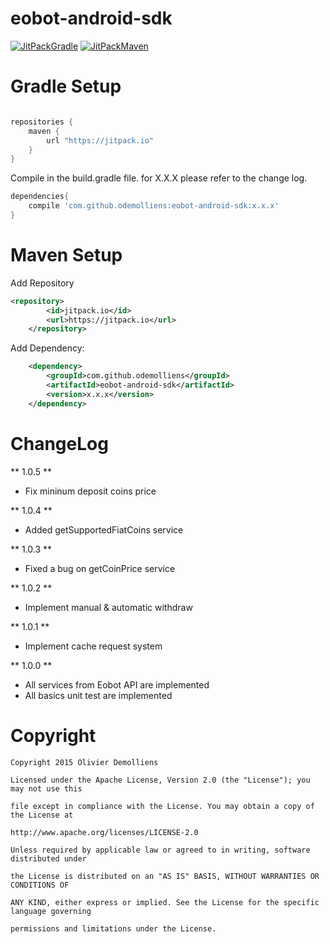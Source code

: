 # eobot-android-sdk
[![JitPackGradle](https://img.shields.io/github/tag/odemolliens/eobot-android-sdk.svg?label=gradle)](https://jitpack.io/#odemolliens/eobot-android-sdk/)
[![JitPackMaven](https://img.shields.io/github/tag/odemolliens/eobot-android-sdk.svg?label=maven)](https://jitpack.io/#odemolliens/eobot-android-sdk/)


Gradle Setup
==========
```gradle

repositories {
    maven {
        url "https://jitpack.io"
    }
}

```
Compile in the build.gradle file. for X.X.X please refer to the change log.
```gradle
dependencies{
    compile 'com.github.odemolliens:eobot-android-sdk:x.x.x'
}
  ```
  
Maven Setup
==========

  Add Repository
```xml
<repository>
	    <id>jitpack.io</id>
	    <url>https://jitpack.io</url>
	</repository>

```
  Add Dependency:
```xml
	<dependency>
	    <groupId>com.github.odemolliens</groupId>
	    <artifactId>eobot-android-sdk</artifactId>
	    <version>x.x.x</version>
	</dependency>

  ```

ChangeLog
===

** 1.0.5 **

- Fix mininum deposit coins price

** 1.0.4 **

- Added getSupportedFiatCoins service

** 1.0.3 **

- Fixed a bug on getCoinPrice service

** 1.0.2 **

- Implement manual & automatic withdraw

** 1.0.1 **

- Implement cache request system

** 1.0.0 **

- All services from Eobot API are implemented
- All basics unit test are implemented


Copyright
==========


  	Copyright 2015 Olivier Demolliens

	Licensed under the Apache License, Version 2.0 (the "License"); you may not use this
	
	file except in compliance with the License. You may obtain a copy of the License at

	http://www.apache.org/licenses/LICENSE-2.0

	Unless required by applicable law or agreed to in writing, software distributed under
	
	the License is distributed on an "AS IS" BASIS, WITHOUT WARRANTIES OR CONDITIONS OF 
	
	ANY KIND, either express or implied. See the License for the specific language governing
	
	permissions and limitations under the License.
